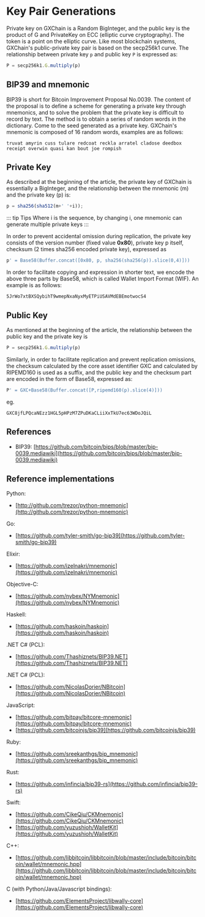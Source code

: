 # Key Pair Generations

Private key on GXChain is a Random BigInteger, and the public key is the product of G and PrivateKey on ECC (elliptic curve cryptography). The token is a point on the elliptic curve. Like most blockchain systems, GXChain's public-private key pair is based on the secp256k1 curve. The relationship between private key `p` and public key `P` is expressed as:

``` js
P = secp256k1.G.multiply(p)
```

## BIP39 and mnemonic

BIP39 is short for Bitcoin Improvement Proposal No.0039. The content of the proposal is to define a scheme for generating a private key through mnemonics, and to solve the problem that the private key is difficult to record by text. The method is to obtain a series of random words in the dictionary. Come to the seed generated as a private key. GXChain's mnemonic is composed of 16 random words, examples are as follows:

```
truvat amyrin cuss tulare redcoat reckla arratel cladose deedbox receipt overwin quasi kan bout joe rompish
```

## Private Key

As described at the beginning of the article, the private key of GXChain is essentially a BigInteger, and the relationship between the mnemonic (m) and the private key (p) is:

``` js
p = sha256(sha512(m+' '+i));
```

::: tip Tips
Where i is the sequence, by changing i, one mnemonic can generate multiple private keys
:::

In order to prevent accidental omission during replication, the private key consists of the version number (fixed value **0x80**), private key p itself, checksum (2 times sha256 encoded private key), expressed as

``` js
p' = Base58(Buffer.concat([0x80, p, sha256(sha256(p)).slice(0,4)]))
```

In order to facilitate copying and expression in shorter text, we encode the above three parts by Base58, which is called Wallet Import Format (WIF). An example is as follows:

```
5JrWo7xtBXSQybihT9wmepNxaNyxMyETPiUSAVMdEBEmotwocS4
```

## Public Key

As mentioned at the beginning of the article, the relationship between the public key and the private key is

``` js
P = secp256k1.G.multiply(p)
```

Similarly, in order to facilitate replication and prevent replication omissions, the checksum calculated by the core asset identifier GXC and calculated by RIPEMD160 is used as a suffix, and the public key and the checksum part are encoded in the form of Base58, expressed as:

``` js
P' = GXC+Base58(Buffer.concat([P,ripemd160(p).slice(4)]))
```

eg.

```
GXC8jfLPQcaNEzz1HGL5pHPzM7ZPuDKaCLiiXxTkU7ec63WDoJQiL
```

## References

- BIP39: [https://github.com/bitcoin/bips/blob/master/bip-0039.mediawiki](https://github.com/bitcoin/bips/blob/master/bip-0039.mediawiki)

## Reference implementations

Python:
* [http://github.com/trezor/python-mnemonic](http://github.com/trezor/python-mnemonic)

Go:
* [https://github.com/tyler-smith/go-bip39](https://github.com/tyler-smith/go-bip39)

Elixir:
* [https://github.com/izelnakri/mnemonic](https://github.com/izelnakri/mnemonic)

Objective-C:
* [https://github.com/nybex/NYMnemonic](https://github.com/nybex/NYMnemonic)

Haskell:
* [https://github.com/haskoin/haskoin](https://github.com/haskoin/haskoin)

.NET C# (PCL):
* [https://github.com/Thashiznets/BIP39.NET](https://github.com/Thashiznets/BIP39.NET)

.NET C# (PCL):
* [https://github.com/NicolasDorier/NBitcoin](https://github.com/NicolasDorier/NBitcoin)

JavaScript:
* [https://github.com/bitpay/bitcore-mnemonic](https://github.com/bitpay/bitcore-mnemonic)
* [https://github.com/bitcoinjs/bip39](https://github.com/bitcoinjs/bip39)

Ruby:
* [https://github.com/sreekanthgs/bip_mnemonic](https://github.com/sreekanthgs/bip_mnemonic)

Rust:
* [https://github.com/infincia/bip39-rs](https://github.com/infincia/bip39-rs)

Swift:
* [https://github.com/CikeQiu/CKMnemonic](https://github.com/CikeQiu/CKMnemonic)
* [https://github.com/yuzushioh/WalletKit](https://github.com/yuzushioh/WalletKit)

C++:
* [https://github.com/libbitcoin/libbitcoin/blob/master/include/bitcoin/bitcoin/wallet/mnemonic.hpp](https://github.com/libbitcoin/libbitcoin/blob/master/include/bitcoin/bitcoin/wallet/mnemonic.hpp)

C (with Python/Java/Javascript bindings):
* [https://github.com/ElementsProject/libwally-core](https://github.com/ElementsProject/libwally-core)

